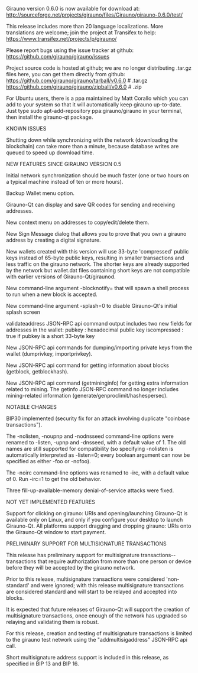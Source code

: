Girauno version 0.6.0 is now available for download at:
http://sourceforge.net/projects/girauno/files/Girauno/girauno-0.6.0/test/

This release includes more than 20 language localizations.
More translations are welcome; join the
project at Transifex to help:
https://www.transifex.net/projects/p/girauno/

Please report bugs using the issue tracker at github:
https://github.com/girauno/girauno/issues

Project source code is hosted at github; we are no longer
distributing .tar.gz files here, you can get them
directly from github:
https://github.com/girauno/girauno/tarball/v0.6.0  # .tar.gz
https://github.com/girauno/girauno/zipball/v0.6.0  # .zip

For Ubuntu users, there is a ppa maintained by Matt Corallo which
you can add to your system so that it will automatically keep
girauno up-to-date.  Just type
sudo apt-add-repository ppa:girauno/girauno
in your terminal, then install the girauno-qt package.


KNOWN ISSUES

Shutting down while synchronizing with the network
(downloading the blockchain) can take more than a minute,
because database writes are queued to speed up download
time.


NEW FEATURES SINCE GIRAUNO VERSION 0.5

Initial network synchronization should be much faster
(one or two hours on a typical machine instead of ten or more
hours).

Backup Wallet menu option.

Girauno-Qt can display and save QR codes for sending
and receiving addresses.

New context menu on addresses to copy/edit/delete them.

New Sign Message dialog that allows you to prove that you
own a girauno address by creating a digital
signature.

New wallets created with this version will
use 33-byte 'compressed' public keys instead of
65-byte public keys, resulting in smaller
transactions and less traffic on the girauno
network. The shorter keys are already supported
by the network but wallet.dat files containing
short keys are not compatible with earlier
versions of Girauno-Qt/giraunod.

New command-line argument -blocknotify=<command>
that will spawn a shell process to run <command> 
when a new block is accepted.

New command-line argument -splash=0 to disable
Girauno-Qt's initial splash screen

validateaddress JSON-RPC api command output includes
two new fields for addresses in the wallet:
pubkey : hexadecimal public key
iscompressed : true if pubkey is a short 33-byte key

New JSON-RPC api commands for dumping/importing
private keys from the wallet (dumprivkey, importprivkey).

New JSON-RPC api command for getting information about
blocks (getblock, getblockhash).

New JSON-RPC api command (getmininginfo) for getting
extra information related to mining. The getinfo
JSON-RPC command no longer includes mining-related
information (generate/genproclimit/hashespersec).



NOTABLE CHANGES

BIP30 implemented (security fix for an attack involving
duplicate "coinbase transactions").

The -nolisten, -noupnp and -nodnsseed command-line
options were renamed to -listen, -upnp and -dnsseed,
with a default value of 1. The old names are still
supported for compatibility (so specifying -nolisten
is automatically interpreted as -listen=0; every
boolean argument can now be specified as either
-foo or -nofoo).

The -noirc command-line options was renamed to
-irc, with a default value of 0. Run -irc=1 to
get the old behavior.

Three fill-up-available-memory denial-of-service
attacks were fixed.


NOT YET IMPLEMENTED FEATURES

Support for clicking on girauno: URIs and
opening/launching Girauno-Qt is available only on Linux,
and only if you configure your desktop to launch
Girauno-Qt. All platforms support dragging and dropping
girauno: URIs onto the Girauno-Qt window to start
payment.


PRELIMINARY SUPPORT FOR MULTISIGNATURE TRANSACTIONS

This release has preliminary support for multisignature
transactions-- transactions that require authorization
from more than one person or device before they
will be accepted by the girauno network.

Prior to this release, multisignature transactions
were considered 'non-standard' and were ignored;
with this release multisignature transactions are
considered standard and will start to be relayed
and accepted into blocks.

It is expected that future releases of Girauno-Qt
will support the creation of multisignature transactions,
once enough of the network has upgraded so relaying
and validating them is robust.

For this release, creation and testing of multisignature
transactions is limited to the girauno test network using
the "addmultisigaddress" JSON-RPC api call.

Short multisignature address support is included in this
release, as specified in BIP 13 and BIP 16.
